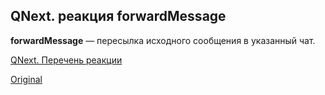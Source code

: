 ## QNext. реакция forwardMessage

**forwardMessage** — пересылка исходного сообщения в указанный чат.



[QNext. Перечень реакции](/docs-test/ph/reactions)
  
[Original](https://telegra.ph/QNext-admin-reaction-forwardMessage-05-09)